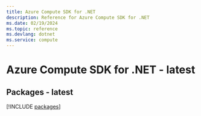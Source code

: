 ```yaml
---
title: Azure Compute SDK for .NET
description: Reference for Azure Compute SDK for .NET
ms.date: 02/19/2024
ms.topic: reference
ms.devlang: dotnet
ms.service: compute
---
```

# Azure Compute SDK for .NET - latest
## Packages - latest
[!INCLUDE [packages](compute-index.md)]